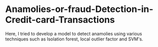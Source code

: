 # Anamolies-or-fraud-Detection-in-Credit-card-Transactions
Here, I tried to develop a model to detect anamolies using various techniques such as Isolation forest, local outlier factor and SVM's.
